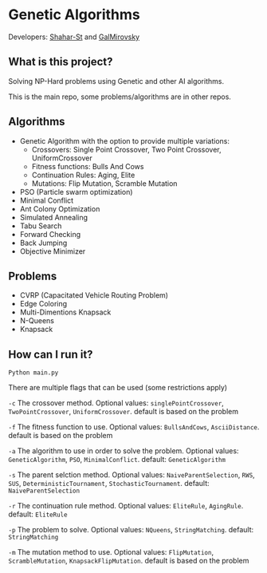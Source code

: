 # Genetic Algorithms

Developers: [Shahar-St](https://github.com/Shahar-St) and [GalMirovsky](https://github.com/GalMirovsky)

## What is this project?

Solving NP-Hard problems using Genetic and other AI algorithms.

This is the main repo, some problems/algorithms are in other repos.

## Algorithms
- Genetic Algorithm with the option to provide multiple variations:
  - Crossovers: Single Point Crossover, Two Point Crossover, UniformCrossover
  - Fitness functions: Bulls And Cows
  - Continuation Rules: Aging, Elite
  - Mutations: Flip Mutation, Scramble Mutation
- PSO (Particle swarm optimization)
- Minimal Conflict
- Ant Colony Optimization
- Simulated Annealing
- Tabu Search
- Forward Checking
- Back Jumping
- Objective Minimizer

## Problems
- CVRP (Capacitated Vehicle Routing Problem)
- Edge Coloring
- Multi-Dimentions Knapsack
- N-Queens
- Knapsack

## How can I run it?
`Python main.py`

There are multiple flags that can be used (some restrictions apply)

`-c` The crossover method. Optional values: `singlePointCrossover`, `TwoPointCrossover`, `UniformCrossover`. default is based on the problem

`-f` The fitness function to use. Optional values: `BullsAndCows`, `AsciiDistance`. default is based on the problem

`-a` The algorithm to use in order to solve the problem. Optional values: `GeneticAlgorithm`, `PSO`, `MinimalConflict`. default: `GeneticAlgorithm`

`-s` The parent selction method. Optional values: `NaiveParentSelection`, `RWS`, `SUS`, `DeterministicTournament`, `StochasticTournament`. default: `NaiveParentSelection`

`-r` The continuation rule method. Optional values: `EliteRule`, `AgingRule`. default: `EliteRule`

`-p` The problem to solve. Optional values: `NQueens`, `StringMatching`. default: `StringMatching`

`-m` The mutation method to use. Optional values: `FlipMutation`, `ScrambleMutation`, `KnapsackFlipMutation`. default is based on the problem

